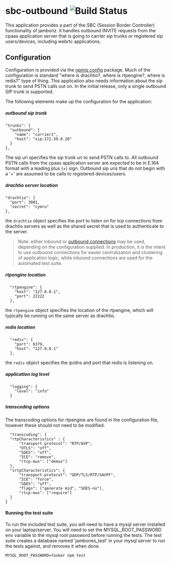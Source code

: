 # sbc-outbound ![Build Status](https://github.com/jambonz/sbc-outbound/workflows/CI/badge.svg)

This application provides a part of the SBC (Session Border Controller) functionality of jambonz.  It handles outbound INVITE requests from the cpaas application server that is going to carrier sip trunks or registered sip users/devices, including webrtc applications. 

## Configuration

Configuration is provided via the [npmjs config](https://www.npmjs.com/package/config) package.  Much of the configuration is standard "where is drachtio?, where is rtpengine?, where is redis?" type of thing.  This application also needs information about the sip trunk to send PSTN calls out on.  In the initial release, only a single outbound SIP trunk is supported.

The following elements make up the configuration for the application:
##### outbound sip trunk
```
"trunks": {
  "outbound": {
    "name": "carrier1",
    "host": "sip:172.39.0.20"
  }
},
```
The sip uri specifies the sip trunk uri to send PSTN calls to.  All outbound PSTN calls from the cpaas application server are expected to be in E.164 format with a leading plus (+) sign.  Outbound sip uris that do not begin with a '+' are assumed to be calls to registered devices/users.

##### drachtio server location
```
"drachtio": {
  "port": 3001,
  "secret": "cymru"
},
```
the `drachtio` object specifies the port to listen on for tcp connections from drachtio servers as well as the shared secret that is used to authenticate to the server.

> Note: either inbound or [outbound connections](https://drachtio.org/docs#outbound-connections) may be used, depending on the configuration supplied.  In production, it is the intent to use outbound connections for easier centralization and clustering of application logic, while inbound connections are used for the automated test suite.

##### rtpengine location
```
  "rtpengine": {
    "host": "127.0.0.1",
    "port": 22222
  },
```
the `rtpengine` object specifies the location of the rtpengine, which will typically be running on the same server as drachtio.

##### redis location
```
  "redis": {
    "port": 6379,
    "host": "127.0.0.1"
  },
```
the `redis` object specifies the ip/dns and port that redis is listening on.

##### application log level
```
  "logging": {
    "level": "info"
  }
```
##### transcoding options
The transcoding options for rtpengine are found in the configuration file, however these should not need to be modified.
```
  "transcoding": {
  "rtpCharacteristics" : {
      "transport protocol": "RTP/AVP",
      "DTLS": "off",
      "SDES": "off",
      "ICE": "remove",
      "rtcp-mux": ["demux"]
  },
  "srtpCharacteristics": {
      "transport-protocol": "UDP/TLS/RTP/SAVPF",
      "ICE": "force",
      "SDES": "off",
      "flags": ["generate mid", "SDES-no"],
      "rtcp-mux": ["require"]
  } 
}
```
#### Running the test suite
To run the included test suite, you will need to have a mysql server installed on your laptop/server. You will need to set the MYSQL_ROOT_PASSWORD env variable to the mysql root password before running the tests.  The test suite creates a database named 'jambones_test' in your mysql server to run the tests against, and removes it when done.
```
MYSQL_ROOT_PASSWORD=foobar npm test
```
